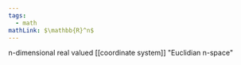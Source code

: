```yaml
---
tags:
  - math
mathLink: $\mathbb{R}^n$
---
```

n-dimensional real valued [[coordinate system]]
"Euclidian n-space"